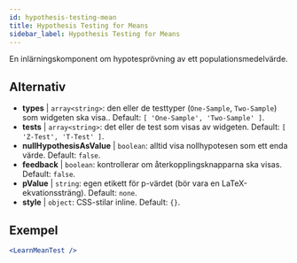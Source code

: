 ```yaml
---
id: hypothesis-testing-mean
title: Hypothesis Testing for Means
sidebar_label: Hypothesis Testing for Means
---
```


En inlärningskomponent om hypotesprövning av ett populationsmedelvärde.

## Alternativ

* __types__ | `array<string>`: den eller de testtyper (`One-Sample`, `Two-Sample`) som widgeten ska visa.. Default: `[
  'One-Sample',
  'Two-Sample'
]`.
* __tests__ | `array<string>`: det eller de test som visas av widgeten. Default: `[
  'Z-Test',
  'T-Test'
]`.
* __nullHypothesisAsValue__ | `boolean`: alltid visa nollhypotesen som ett enda värde. Default: `false`.
* __feedback__ | `boolean`: kontrollerar om återkopplingsknapparna ska visas. Default: `false`.
* __pValue__ | `string`: egen etikett för p-värdet (bör vara en LaTeX-ekvationssträng). Default: `none`.
* __style__ | `object`: CSS-stilar inline. Default: `{}`.


## Exempel

```jsx live
<LearnMeanTest />
```

